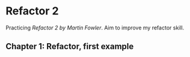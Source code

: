 # Refactor 2

Practicing *Refactor 2 by Martin Fowler*. Aim to improve my refactor skill.

## Chapter 1: Refactor, first example


